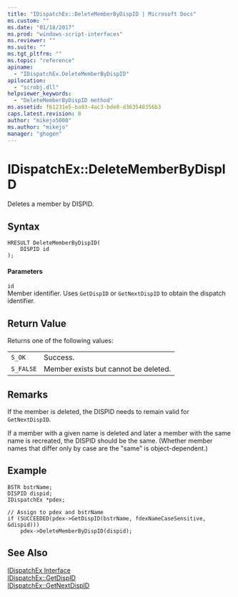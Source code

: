 ```yaml
---
title: "IDispatchEx::DeleteMemberByDispID | Microsoft Docs"
ms.custom: ""
ms.date: "01/18/2017"
ms.prod: "windows-script-interfaces"
ms.reviewer: ""
ms.suite: ""
ms.tgt_pltfrm: ""
ms.topic: "reference"
apiname: 
  - "IDispatchEx.DeleteMemberByDispID"
apilocation: 
  - "scrobj.dll"
helpviewer_keywords: 
  - "DeleteMemberByDispID method"
ms.assetid: f61231e5-ba93-4ac3-bde8-d363548356b3
caps.latest.revision: 8
author: "mikejo5000"
ms.author: "mikejo"
manager: "ghogen"
---
```

# IDispatchEx::DeleteMemberByDispID
Deletes a member by DISPID.  
  
## Syntax  
  
```  
HRESULT DeleteMemberByDispID(  
    DISPID id  
);  
```  
  
#### Parameters  
 `id`  
 Member identifier. Uses `GetDispID` or `GetNextDispID` to obtain the dispatch identifier.  
  
## Return Value  
 Returns one of the following values:  
  
|||  
|-|-|  
|`S_OK`|Success.|  
|`S_FALSE`|Member exists but cannot be deleted.|  
  
## Remarks  
 If the member is deleted, the DISPID needs to remain valid for `GetNextDispID`.  
  
 If a member with a given name is deleted and later a member with the same name is recreated, the DISPID should be the same. (Whether member names that differ only by case are the "same" is object-dependent.)  
  
## Example  
  
```  
BSTR bstrName;  
DISPID dispid;  
IDispatchEx *pdex;   
  
// Assign to pdex and bstrName  
if (SUCCEEDED(pdex->GetDispID(bstrName, fdexNameCaseSensitive, &dispid)))  
    pdex->DeleteMemberByDispID(dispid);  
```  
  
## See Also  
 [IDispatchEx Interface](../../winscript/reference/idispatchex-interface.md)   
 [IDispatchEx::GetDispID](../../winscript/reference/idispatchex-getdispid.md)   
 [IDispatchEx::GetNextDispID](../../winscript/reference/idispatchex-getnextdispid.md)